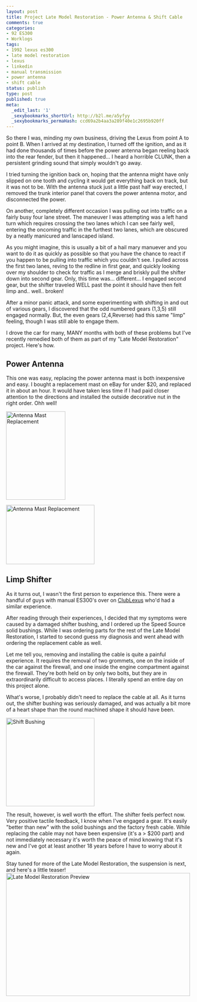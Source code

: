 ```yaml
---
layout: post
title: Project Late Model Restoration - Power Antenna & Shift Cable
comments: true
categories:
- 92 ES300
- Worklogs
tags:
- 1992 lexus es300
- late model restoration
- lexus
- linkedin
- manual transmission
- power antenna
- shift cable
status: publish
type: post
published: true
meta:
  _edit_last: '1'
  _sexybookmarks_shortUrl: http://b2l.me/a5yfyy
  _sexybookmarks_permaHash: ccd69a2b4aa3a289f40e1c2695b920ff
---
```

So there I was, minding my own business, driving the Lexus from point A to point B.  When I arrived at my destination, I turned off the ignition, and as it had done thousands of times before the power antenna began reeling back into the rear fender, but then it happened...  I heard a horrible CLUNK, then a persistent grinding sound that simply wouldn't go away.

I tried turning the ignition back on, hoping that the antenna might have only slipped on one tooth and cycling it would get everything back on track, but it was not to be.  With the antenna stuck just a little past half way erected, I removed the trunk interior panel that covers the power antenna motor, and disconnected the power.

On another, completely different occasion I was pulling out into traffic on a fairly busy four lane street.  The maneuver I was attempting was a left hand turn which requires crossing the two lanes which I can see fairly well, entering the oncoming traffic in the furthest two lanes, which are obscured by a neatly manicured and lanscaped island.

As you might imagine, this is usually a bit of a hail mary manuever and you want to do it as quickly as possible so that you have the chance to react if you happen to be pulling into traffic which you couldn't see.  I pulled across the first two lanes, reving to the redline in first gear, and quickly looking over my shoulder to check for traffic as I merge and briskly pull the shifter down into second gear.  Only, this time was... different...  I engaged second gear, but the shifter traveled WELL past the point it should have then felt limp and.. well.. broken!

After a minor panic attack, and some experimenting with shifting in and out of various gears, I discovered that the odd numbered gears (1,3,5) still engaged normally.  But, the even gears (2,4,Reverse) had this same "limp" feeling, though I was still able to engage them.

I drove the car for many, MANY months with both of these problems but I've recently remedied both of them as part of my "Late Model Restoration" project.  Here's how.

<h2>Power Antenna</h2>
This one was easy, replacing the power antenna mast is both inexpensive and easy.  I bought a replacement mast on eBay for under $20, and replaced it in about an hour.  It would have taken less time if I had paid closer attention to the directions and installed the outside decorative nut in the right order.  Ohh well!

<p>
<a href="http://www.flickr.com/photos/rgeyer/4965399711/" title="Antenna Mast Replacement by qwikrex, on Flickr"><img src="http://farm5.static.flickr.com/4154/4965399711_5fcbc972e2_m.jpg" width="161" height="240" alt="Antenna Mast Replacement" class="alignleft"/></a>

<a href="http://www.flickr.com/photos/rgeyer/4966000764/" title="Antenna Mast Replacement by qwikrex, on Flickr"><img src="http://farm5.static.flickr.com/4090/4966000764_1c9ec1a9aa_m.jpg" width="240" height="161" alt="Antenna Mast Replacement"/></a>
</p>

<div style="clear:both;">
<h2>Limp Shifter</h2>
As it turns out, I wasn't the first person to experience this.  There were a handful of guys with manual ES300's over on <a href="http://www.clublexus.com/forums/es300-and-es330/478465-shift-cable-bushing-transmission-terminal-replacement-firstgen-92-93-a.html">ClubLexus</a> who'd had a similar experience.

After reading through their experiences, I decided that my symptoms were caused by a damaged shifter bushing, and I ordered up the Speed Source solid bushings.  While I was ordering parts for the rest of the Late Model Restoration, I started to second guess my diagnosis and went ahead with ordering the replacement cable as well.

Let me tell you, removing and installing the cable is quite a painful experience.  It requires the removal of two grommets, one on the inside of the car against the firewall, and one inside the engine compartment against the firewall.  They're both held on by only two bolts, but they are in extraordinarily difficult to access places.  I literally spend an entire day on this project alone.

What's worse, I probably didn't need to replace the cable at all.  As it turns out, the shifter bushing was seriously damaged, and was actually a bit more of a heart shape than the round machined shape it should have been.
</div>

<a href="http://www.flickr.com/photos/rgeyer/5115809900/" title="Shift Bushing by qwikrex, on Flickr"><img src="http://farm5.static.flickr.com/4112/5115809900_681de2113b_m.jpg" width="240" height="240" alt="Shift Bushing" class="aligncenter" /></a>

The result, however, is well worth the effort.  The shifter feels perfect now.  Very positive tactile feedback, I know when I've engaged a gear.  It's easily "better than new" with the solid bushings and the factory fresh cable.  While replacing the cable may not have been expensive (it's a > $200 part) and not immediately necessary it's worth the peace of mind knowing that it's new and I've got at least another 18 years before I have to worry about it again.

Stay tuned for more of the Late Model Restoration, the suspension is next, and here's a little teaser!
<a href="http://www.flickr.com/photos/rgeyer/4997297360/" title="Late Model Restoration Preview by qwikrex, on Flickr"><img src="http://farm5.static.flickr.com/4145/4997297360_676624a74b.jpg" width="500" height="334" alt="Late Model Restoration Preview" class="aligncenter"/></a>
